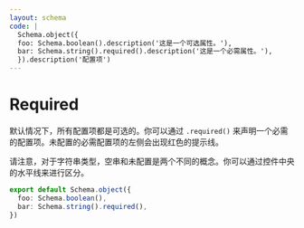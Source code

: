 ```yaml
---
layout: schema
code: |
  Schema.object({
  foo: Schema.boolean().description('这是一个可选属性。'),
  bar: Schema.string().required().description('这是一个必需属性。'),
  }).description('配置项')
---
```


# Required

默认情况下，所有配置项都是可选的。你可以通过 `.required()` 来声明一个必需的配置项。未配置的必需配置项的左侧会出现红色的提示线。

请注意，对于字符串类型，空串和未配置是两个不同的概念。你可以通过控件中央的水平线来进行区分。

```ts
export default Schema.object({
  foo: Schema.boolean(),
  bar: Schema.string().required(),
})
```
